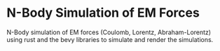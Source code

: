 # N-Body Simulation of EM Forces
N-Body simulation of EM forces (Coulomb, Lorentz, Abraham-Lorentz) using rust and the bevy libraries to simulate and render the simulations.
